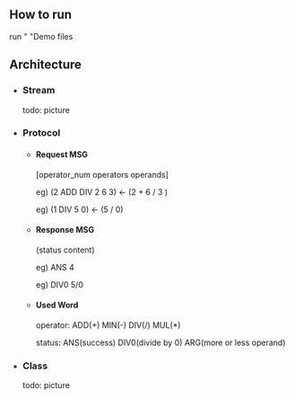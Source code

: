 ## How to run

run " "Demo files

## Architecture
- ### Stream
  todo: picture

- ### Protocol
  - #### Request MSG
    [operator_num operators operands]
    
    eg) (2 ADD DIV 2 6 3) <- (2 + 6 / 3 )
    
    eg) (1 DIV 5 0) <- (5 / 0)
  - #### Response MSG
    (status content)
    
    eg) ANS 4
    
    eg) DIV0 5/0
  - #### Used Word
    operator: ADD(+) MIN(-) DIV(/) MUL(*)
    
    status: ANS(success) DIV0(divide by 0) ARG(more or less operand)

- ### Class
  todo: picture
